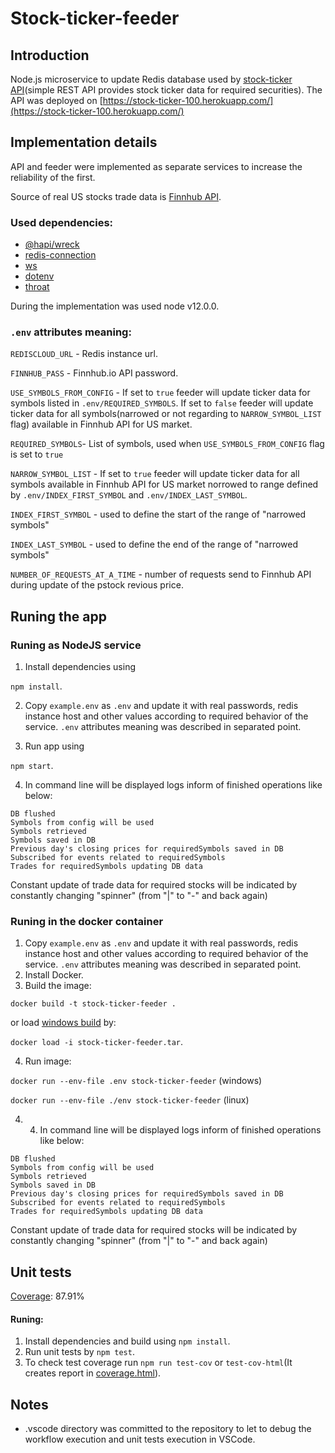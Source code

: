 # Stock-ticker-feeder

## Introduction
Node.js microservice to update Redis database used by [stock-ticker API](https://github.com/DariuszWietecha/stock-ticker)(simple REST API provides stock ticker data for required securities). The API was deployed on [https://stock-ticker-100.herokuapp.com/](https://stock-ticker-100.herokuapp.com/)

## Implementation details
API and feeder were implemented as separate services to increase the reliability of the first.

Source of real US stocks trade data is [Finnhub API](https://finnhub.io/). 

### Used dependencies:
- [@hapi/wreck](https://github.com/hapijs/wreck)
- [redis-connection](https://github.com/dwyl/redis-connection)
- [ws](https://github.com/websockets/ws)
- [dotenv](https://github.com/motdotla/dotenv)
- [throat](https://github.com/ForbesLindesay/throat)

During the implementation was used node v12.0.0.

### `.env` attributes meaning:
`REDISCLOUD_URL` - Redis instance url.

`FINNHUB_PASS` - Finnhub.io API password.

`USE_SYMBOLS_FROM_CONFIG` - If set to `true` feeder will update ticker data for symbols listed in `.env/REQUIRED_SYMBOLS`. If set to `false` feeder will update ticker data for all symbols(narrowed or not regarding to `NARROW_SYMBOL_LIST` flag) available in Finnhub API for US market.

`REQUIRED_SYMBOLS`- List of symbols, used when `USE_SYMBOLS_FROM_CONFIG` flag is set to `true`

`NARROW_SYMBOL_LIST` - If set to `true` feeder will update ticker data for all symbols available in Finnhub API for US market norrowed to range defined by `.env/INDEX_FIRST_SYMBOL` and `.env/INDEX_LAST_SYMBOL`.

`INDEX_FIRST_SYMBOL` - used to define the start of the range of "narrowed symbols"

`INDEX_LAST_SYMBOL` - used to define the end of the range of "narrowed symbols"

`NUMBER_OF_REQUESTS_AT_A_TIME` - number of requests send to Finnhub API during update of the pstock revious price.

## Runing the app
### Runing as NodeJS service
1. Install dependencies using 

`npm install`.

2. Copy `example.env` as `.env` and update it with real passwords, redis instance host and other values according to required behavior of the service. `.env` attributes meaning was described in separated point.

3. Run app using

`npm start`.

4. In command line will be displayed logs inform of finished operations like below:
```
DB flushed
Symbols from config will be used
Symbols retrieved
Symbols saved in DB
Previous day's closing prices for requiredSymbols saved in DB
Subscribed for events related to requiredSymbols
Trades for requiredSymbols updating DB data
```
Constant update of trade data for required stocks will be indicated by constantly changing "spinner" (from "|" to  "-" and back again)

### Runing in the docker container
1.  Copy `example.env` as `.env` and update it with real passwords, redis instance host and other values according to required behavior of the service. `.env` attributes meaning was described in separated point.
2. Install Docker.
3. Build the image: 

`docker build -t stock-ticker-feeder .`

or load [windows build](https://github.com/DariuszWietecha/stock-ticker-feeder/blob/master/stock-ticker-feeder.tar) by:

`docker load -i stock-ticker-feeder.tar`.

4. Run image:

`docker run --env-file .env stock-ticker-feeder` (windows)

`docker run --env-file ./env stock-ticker-feeder` (linux)

4. 4. In command line will be displayed logs inform of finished operations like below:
```
DB flushed
Symbols from config will be used
Symbols retrieved
Symbols saved in DB
Previous day's closing prices for requiredSymbols saved in DB
Subscribed for events related to requiredSymbols
Trades for requiredSymbols updating DB data
```
Constant update of trade data for required stocks will be indicated by constantly changing "spinner" (from "|" to  "-" and back again)

## Unit tests
[Coverage](https://github.com/DariuszWietecha/stock-ticker-feeder/blob/master/coverage.html): 87.91%

#### Runing:
1. Install dependencies and build using `npm install`.
2. Run unit tests by `npm test`.
3. To check test coverage run `npm run test-cov` or `test-cov-html`(It creates report in [coverage.html](https://github.com/DariuszWietecha/stock-ticker-feeder/blob/master/coverage.html)).

## Notes
* .vscode directory was committed to the repository to let to debug the workflow execution and unit tests execution in VSCode.